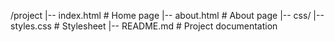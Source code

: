 /project
  |-- index.html        # Home page
  |-- about.html        # About page
  |-- css/
       |-- styles.css   # Stylesheet
  |-- README.md         # Project documentation
